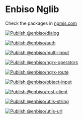 # Enbiso Nglib

Check the packages in [npmjs.com](https://www.npmjs.com/search?q=%40enbiso)

[![Publish @enbiso/dialog](https://github.com/enbiso/nglib/actions/workflows/dialog-cd.yml/badge.svg)](https://github.com/enbiso/nglib/actions/workflows/dialog-cd.yml)

[![Publish @enbiso/auth](https://github.com/enbiso/nglib/actions/workflows/auth-cd.yml/badge.svg)](https://github.com/enbiso/nglib/actions/workflows/auth-cd.yml)

[![Publish @enbiso/multi-input](https://github.com/enbiso/nglib/actions/workflows/multi-input-cd.yml/badge.svg)](https://github.com/enbiso/nglib/actions/workflows/multi-input-cd.yml)

[![Publish @enbiso/ngrx-operators](https://github.com/enbiso/nglib/actions/workflows/ngrx-operators-cd.yml/badge.svg)](https://github.com/enbiso/nglib/actions/workflows/ngrx-operators-cd.yml)

[![Publish @enbiso/ngrx-route](https://github.com/enbiso/nglib/actions/workflows/ngrx-route-cd.yml/badge.svg)](https://github.com/enbiso/nglib/actions/workflows/ngrx-route-cd.yml)

[![Publish @enbiso/object-input](https://github.com/enbiso/nglib/actions/workflows/object-input-cd.yml/badge.svg)](https://github.com/enbiso/nglib/actions/workflows/object-input-cd.yml)

[![Publish @enbiso/rest-client](https://github.com/enbiso/nglib/actions/workflows/rest-client-cd.yml/badge.svg)](https://github.com/enbiso/nglib/actions/workflows/rest-client-cd.yml)

[![Publish @enbiso/utils-string](https://github.com/enbiso/nglib/actions/workflows/utils-string-cd.yml/badge.svg)](https://github.com/enbiso/nglib/actions/workflows/utils-string-cd.yml)

[![Publish @enbiso/utils-url](https://github.com/enbiso/nglib/actions/workflows/utils-url-cd.yml/badge.svg)](https://github.com/enbiso/nglib/actions/workflows/utils-url-cd.yml)

